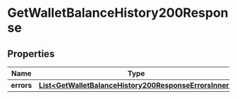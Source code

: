 

# GetWalletBalanceHistory200Response


## Properties

| Name | Type | Description | Notes |
|------------ | ------------- | ------------- | -------------|
|**errors** | [**List&lt;GetWalletBalanceHistory200ResponseErrorsInner&gt;**](GetWalletBalanceHistory200ResponseErrorsInner.md) |  |  [optional] |



